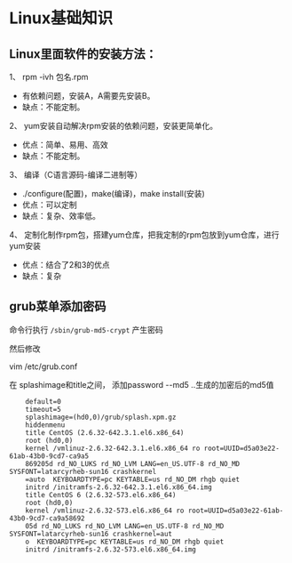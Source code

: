 # Linux基础知识

## Linux里面软件的安装方法：

1、 rpm -ivh 包名.rpm

* 有依赖问题，安装A，A需要先安装B。
* 缺点：不能定制。

2、 yum安装自动解决rpm安装的依赖问题，安装更简单化。

* 优点：简单、易用、高效
* 缺点：不能定制。

3、 编译（C语言源码-编译二进制等）

* ./configure(配置)，make(编译)，make install(安装)
* 优点：可以定制
* 缺点：复杂、效率低。

4、 定制化制作rpm包，搭建yum仓库，把我定制的rpm包放到yum仓库，进行yum安装

* 优点：结合了2和3的优点
* 缺点：复杂

## grub菜单添加密码

命令行执行 `/sbin/grub-md5-crypt`  产生密码

然后修改

vim /etc/grub.conf

在 splashimage和title之间，
添加password --md5 ..生成的加密后的md5值

```shell
    default=0
    timeout=5
    splashimage=(hd0,0)/grub/splash.xpm.gz
    hiddenmenu
    title CentOS (2.6.32-642.3.1.el6.x86_64)
    root (hd0,0)
    kernel /vmlinuz-2.6.32-642.3.1.el6.x86_64 ro root=UUID=d5a03e22-61ab-43b0-9cd7-ca9a5
    869205d rd_NO_LUKS rd_NO_LVM LANG=en_US.UTF-8 rd_NO_MD SYSFONT=latarcyrheb-sun16 crashkernel
    =auto  KEYBOARDTYPE=pc KEYTABLE=us rd_NO_DM rhgb quiet
    initrd /initramfs-2.6.32-642.3.1.el6.x86_64.img
    title CentOS 6 (2.6.32-573.el6.x86_64)
    root (hd0,0)
    kernel /vmlinuz-2.6.32-573.el6.x86_64 ro root=UUID=d5a03e22-61ab-43b0-9cd7-ca9a58692
    05d rd_NO_LUKS rd_NO_LVM LANG=en_US.UTF-8 rd_NO_MD SYSFONT=latarcyrheb-sun16 crashkernel=aut
    o  KEYBOARDTYPE=pc KEYTABLE=us rd_NO_DM rhgb quiet
    initrd /initramfs-2.6.32-573.el6.x86_64.img
```
